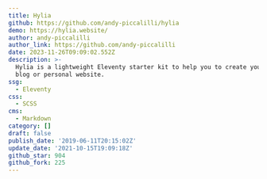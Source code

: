 ```yaml
---
title: Hylia
github: https://github.com/andy-piccalilli/hylia
demo: https://hylia.website/
author: andy-piccalilli
author_link: https://github.com/andy-piccalilli
date: 2023-11-26T09:09:02.552Z
description: >-
  Hylia is a lightweight Eleventy starter kit to help you to create your own
  blog or personal website.
ssg:
  - Eleventy
css:
  - SCSS
cms:
  - Markdown
category: []
draft: false
publish_date: '2019-06-11T20:15:02Z'
update_date: '2021-10-15T19:09:18Z'
github_star: 904
github_fork: 225
---
```

